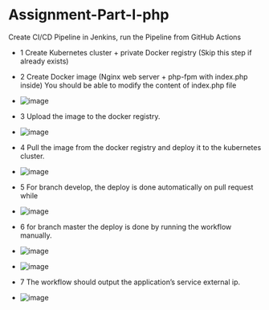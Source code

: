 # Assignment-Part-I-php
Create CI/CD Pipeline in Jenkins, run the Pipeline from GitHub Actions

 - 1 Create Kubernetes cluster + private Docker registry (Skip this step if already exists)
 - 2 Create Docker image (Nginx web server + php-fpm with index.php inside) You should be able to modify the content of index.php file
 - ![image](https://github.com/omriv88/Assignment-Part-I-php/assets/113102456/a46c8537-9cdb-4257-bed0-de230bc762f7)

 - 3 Upload the image to the docker registry.
 - ![image](https://github.com/omriv88/Assignment-Part-I-php/assets/113102456/d4ac6a8d-c064-49b5-98e0-c57970f2201c)

 - 4 Pull the image from the docker registry and deploy it to the kubernetes cluster.
 - ![image](https://github.com/omriv88/Assignment-Part-I-php/assets/113102456/df5a94fb-f7db-4bbe-94c7-0f6cfaa6e4a8)

 - 5 For branch develop, the deploy is done automatically on pull request while
 - ![image](https://github.com/omriv88/Assignment-Part-I-php/assets/113102456/3a9e81ff-d173-4849-93ea-a1abe6a93d94)

 - 6 for branch master the deploy is done by running the workflow manually.
 - ![image](https://github.com/omriv88/Assignment-Part-I-php/assets/113102456/54973945-1dc7-42a7-ad04-6e8efd250aa5)
 - ![image](https://github.com/omriv88/Assignment-Part-I-php/assets/113102456/fafb31ae-5c97-4021-aecf-d2f96f43084e)

 - 7 The workflow should output the application’s service external ip.
 - ![image](https://github.com/omriv88/Assignment-Part-I-php/assets/113102456/3dbd1bb0-1905-4c79-98bb-85802d642d7e)



